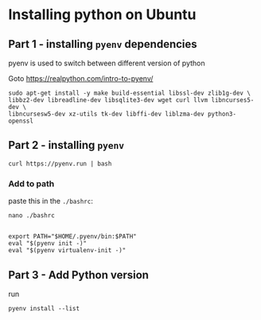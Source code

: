 # Installing python on Ubuntu

## Part 1 - installing `pyenv` dependencies

pyenv is used to switch between different version of python

Goto https://realpython.com/intro-to-pyenv/

```
sudo apt-get install -y make build-essential libssl-dev zlib1g-dev \
libbz2-dev libreadline-dev libsqlite3-dev wget curl llvm libncurses5-dev \
libncursesw5-dev xz-utils tk-dev libffi-dev liblzma-dev python3-openssl

```
## Part 2 - installing `pyenv`  

```shell
curl https://pyenv.run | bash
```

### Add to path

paste this in the `./bashrc`:

```shell
nano ./bashrc
```

```

export PATH="$HOME/.pyenv/bin:$PATH"
eval "$(pyenv init -)"
eval "$(pyenv virtualenv-init -)"

```

## Part 3 - Add Python version

run 

```shell
pyenv install --list
```
